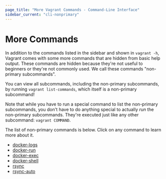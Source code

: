 ```yaml
---
page_title: "More Vagrant Commands - Command-Line Interface"
sidebar_current: "cli-nonprimary"
---
```


# More Commands

In addition to the commands listed in the sidebar and shown in `vagrant -h`,
Vagrant comes with some more commands that are hidden from basic help output.
These commands are hidden because they're not useful to beginners or they're
not commonly used. We call these commands "non-primary subcommands".

You can view all subcommands, including the non-primary subcommands,
by running `vagrant list-commands`, which itself is a non-primary subcommand!

Note that while you have to run a special command to list the non-primary
subcommands, you don't have to do anything special to actually _run_ the
non-primary subcommands. They're executed just like any other subcommand:
`vagrant COMMAND`.

The list of non-primary commands is below. Click on any command to learn
more about it.

* [docker-logs](/v2/docker/commands.html)
* [docker-run](/v2/docker/commands.html)
* [docker-exec](/v2/docker/commands.html)
* [docker-shell](/v2/docker/commands.html)
* [rsync](/v2/cli/rsync.html)
* [rsync-auto](/v2/cli/rsync-auto.html)
